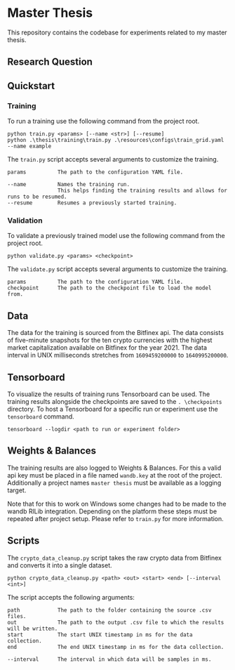 # Master Thesis

This repository contains the codebase for experiments related to my master thesis.

## Research Question

## Quickstart

### Training

To run a training use the following command from the project root.

```
python train.py <params> [--name <str>] [--resume]
python .\thesis\training\train.py .\resources\configs\train_grid.yaml --name example
```

The `train.py` script accepts several arguments to customize the training.

```
params          The path to the configuration YAML file.

--name          Names the training run.
                This helps finding the training results and allows for runs to be resumed.
--resume        Resumes a previously started training.
```

### Validation

To validate a previously trained model use the following command from the project root.

```
python validate.py <params> <checkpoint>
```

The `validate.py` script accepts several arguments to customize the training.

```
params          The path to the configuration YAML file.
checkpoint      The path to the checkpoint file to load the model from.
```

## Data

The data for the training is sourced from the Bitfinex api. The data consists of five-minute snapshots for the ten crypto currencies with the highest market capitalization available on Bitfinex for the year 2021. The data interval in UNIX milliseconds stretches from `1609459200000` to `1640995200000`.

## Tensorboard

To visualize the results of training runs Tensorboard can be used. The training results alongside the checkpoints are saved to the `. \checkpoints` directory. To host a Tensorboard for a specific run or experiment use the `tensorboard` command.

```
tensorboard --logdir <path to run or experiment folder>
```

## Weights & Balances

The training results are also logged to Weights & Balances. For this a valid api key must be placed in a file named `wandb.key` at the root of the project. Additionally a project names `master thesis` must be available as a logging target.

Note that for this to work on Windows some changes had to be made to the wandb RlLib integration. Depending on the platform these steps must be repeated after project setup. Please refer to `train.py` for more information.

## Scripts

The `crypto_data_cleanup.py` script takes the raw crypto data from Bitfinex and converts it into a single dataset.

```
python crypto_data_cleanup.py <path> <out> <start> <end> [--interval <int>]
```

The script accepts the following arguments:

```
path            The path to the folder containing the source .csv files.
out             The path to the output .csv file to which the results will be written.
start           The start UNIX timestamp in ms for the data collection.
end             The end UNIX timestamp in ms for the data collection.

--interval      The interval in which data will be samples in ms.
```
